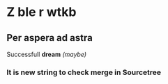 # Z ble r wtkb

## Per aspera ad astra

Successfull **dream** *(maybe)*

### It is new string to check merge in **Sourcetree**